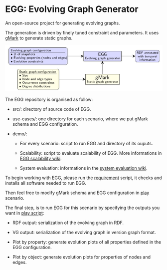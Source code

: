 # EGG: Evolving Graph Generator

An open-source project for generating evolving graphs.

The generation is driven by finely tuned constraint and parameters. It uses [gMark](https://github.com/karimalami7/gmark/tree/gmark_for_egg) to generate static graphs.


![](egg-architecture.png)

The EGG repository is organised as follow:

* src/: directory of source code of EGG.

* use-cases/: one directory for each scenario, where we put gMark schema and EGG configuration.

* demo/: 

  * For every scenario:  script to run EGG and directory of its ouputs.
  
  * Scalability: script to evaluate scalability of EGG. More informations in [EGG scalability wiki](https://github.com/karimalami7/EGG/wiki/EGG-scalability).
  
  * System evaluation: informations in the [system evaluation wiki](https://github.com/karimalami7/EGG/wiki/System-Evaluation:-Historical-Reachability-Queries).

To begin working with EGG, please run the [requirement](https://github.com/karimalami7/EGG/blob/master/demo/scripts/requirement.sh) script, it checks and installs all software needed to run EGG.

Then feel free to modify gMark schema and EGG configuration in [play](https://github.com/karimalami7/EGG/tree/master/use_cases/play) scenario.

The final step, is to run EGG for this scenario by specifying the outputs you want in [play script](https://github.com/karimalami7/EGG/blob/master/demo/play/play-script.sh):

* RDF output: serialization of the evolving graph in RDF.

* VG output: serialization of the evolving graph in version graph format.

* Plot by property: generate evolution plots of all properties defined in the EGG configuration.

* Plot by object: generate evolution plots for properties of nodes and edges.  



